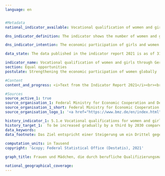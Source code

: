 ```yaml
---
language: en    


#Metadata    
national_indicator_available: Vocational qualification of women and girls through German development cooperation    

dns_indicator_definition: The indicator shows the number of women and girls in developing and emerging countries who were reached by vocational qualification measures through German development cooperation.    

dns_indicator_intention: The economic participation of girls and women in developing and emerging countries is to be increased. To this end, the number of girls and women in developing and emerging countries who obtain vocational qualifications through German development cooperation is to be gradually increased by one third over the period from 2015 to 2030.    

data_state: The data published in the indicator report 2021 is as of 31.12.2020. The data shown on the DNS-Online-Platform is updated regularly, so that more current data may be available online than published in the indicator report 2021.    

indicator_name: Vocational qualification of women and girls through German development cooperation    
section: Equal opportunities    
postulate: Strengthening the economic participation of women globally    

#Content    
content_and_progress: <i>Text from the Indicator Report 2021</i><br><br>Information provided by the Federal Ministry for Economic Cooperation and Development (BMZ) on supported projects that entered the implementation phase in 2015 served as a data source. The measures taken into account include all short-, medium- and long-term formal and non-formal vocational training measures in developing and emerging countries. The measures are financed entirely by funds from the federal budget and from market funds provided through the Kreditanstalt für Wiederaufbau (KfW). The data were collected for the first time in 2015 on behalf of the Ministry of Development by the Deutsche Gesellschaft für Internationale Zusammenarbeit (GIZ) GmbH and Centrum für Evaluation GmbH, and are updated at three-annual intervals. This means that it is not yet possible to gauge the prospects of meeting the target on the basis of the methodology set out in the Indicator Report.<br><br>In 2018, some 863,000 women and girls were reached by skills development measures. This is 243% higher than 2015, the first year for which data were collected. Of these women and girls, 26.5% were reached directly through individual vocational training. A total of 31.6% of the women and girls were reached through institutional funding and 41.8% through measures in specific policy fields. Of all these women and girls, 93.0% were reached through financial cooperation.<br><br>Because women and girls in developing and emerging countries are reached by German development cooperation by three different levels, the data were searched for each of those levels. (1) In the case of individualised measures, the number of women and girls who received vocational training and continuing education or participated in individualised extension measures can be recorded directly. When it comes to (2) the funding of institutions and (3) the allocation of funds to specific policy fields, the number of beneficiaries reached in the supported training and further education facilities has to be estimated. In this case, the total number of female trainees and students in each of the funded education and training establishments as well as all women and girls receiving education or training in the relevant policy field are assumed to be beneficiaries of German development cooperation. As a result, there can be overestimates and duplication, especially in the figures for policy fields. Furthermore, in the case of follow-on projects or when two or more projects are implemented simultaneously in the same region, the possibility of double counting some of the beneficiary women and girls cannot be ruled out.<br><br>The value of the indicator depends heavily on the funding level, as funding through institutions or policy fields generally reaches more women and girls than individual measures. The indicator does not provide any information on the success, scope and quality of the qualification measures, which can vary considerably.  The measures designed to promote the vocational skills of women and girls are part of overall official development assistance. The total amount of ODA is shown in indicator [17.1](https://sustainabledevelopment-deutschland.github.io/en/17-1-a/).    

#Sources    
source_active_1: true
source_organisation_1: Federal Ministry for Economic Cooperation and Development
source_organisation_1_short: Federal Ministry for Economic Cooperation and Development
source_organisation_logo_1: '<a href="https://www.bmz.de/en/index.html"><img src="https://g205sdgs.github.io/sdg-indicators/public/LogosEn/bmz.png" alt=" Federal Ministry for Economic Cooperation and Development" title="Click here to visit the homepage of the organization" style="border: transparent"/></a>'    

history_indicator_1: 5.1.e Vocational qualifications for women and girls through German development cooperation                    
history_target_1:  To be increased gradually by a third by 2030 compared to 2015 as the base year    
data_keywords:    
data_footnote: Das Ziel entspricht einer Steigerung um ein Drittel gegenüber 2015.    
    
computation_units: in Tausend    
copyright: '&copy; Federal Statistical Office (Destatis), 2021'    

graph_title: Frauen und Mädchen, die durch berufliche Qualifizierungsmaßnahmen deutscher entwicklungspolitischer Zusammenarbeit erreicht wurden    

national_geographical_coverage:     
---    
```

<div>
  <div class="my-header">
    <h3>
    </h3>
  </div>